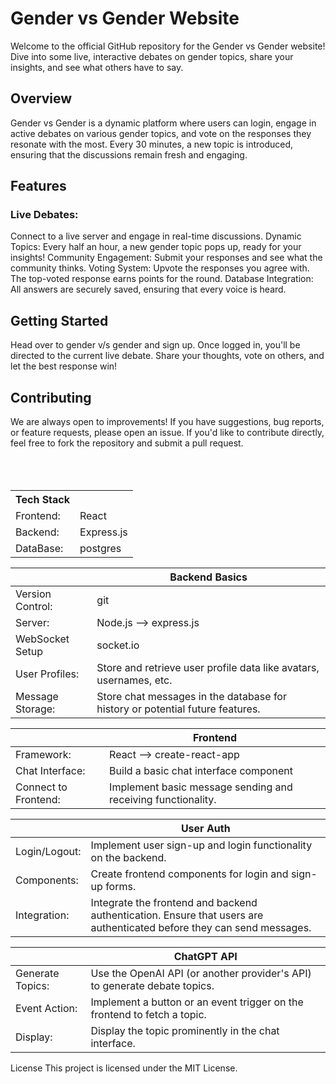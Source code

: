 
<h1>Gender vs Gender Website</h1>
Welcome to the official GitHub repository for the Gender vs Gender website! Dive into some live, interactive debates on gender topics, share your insights, and see what others have to say.

<h2>Overview</h2>
Gender vs Gender is a dynamic platform where users can login, engage in active debates on various gender topics, and vote on the responses they resonate with the most. Every 30 minutes, a new topic is introduced, ensuring that the discussions remain fresh and engaging.

<h2>Features</h2>
<h3>Live Debates:</h3> Connect to a live server and engage in real-time discussions.
Dynamic Topics: Every half an hour, a new gender topic pops up, ready for your insights!
Community Engagement: Submit your responses and see what the community thinks.
Voting System: Upvote the responses you agree with. The top-voted response earns points for the round.
Database Integration: All answers are securely saved, ensuring that every voice is heard.

<h2>Getting Started</h2>
Head over to gender v/s gender and sign up.
Once logged in, you'll be directed to the current live debate.
Share your thoughts, vote on others, and let the best response win!


<table>
  <tr>
    <th>Tech Stack</th>
  
  </tr>
  <tr>
    <td>Frontend: </td>
    <td>React</td>
  </tr>
 <tr>
   <td>Backend: </td>
   <td>Express.js</td>
  </tr>
  <tr>
   <td>DataBase: </td>
   <td>postgres</td>
  </tr>


<h2>Contributing</h2>
We are always open to improvements! If you have suggestions, bug reports, or feature requests, please open an issue. If you'd like to contribute directly, feel free to fork the repository and submit a pull request.
<br></br>
<br></br>



| | Backend Basics
-|-
Version Control: |  git
Server: | Node.js --> express.js
WebSocket Setup | socket.io 
User Profiles: | Store and retrieve user profile data like avatars, usernames, etc.
Message Storage: | Store chat messages in the database for history or potential future features.

|| Frontend 
-|-
Framework: |  React --> create-react-app
Chat Interface: | Build a basic chat interface component
Connect to  Frontend: | Implement basic message sending and receiving functionality.

|| User Auth
-|-
Login/Logout: | Implement user sign-up and login functionality on the backend.
Components: | Create frontend components for login and sign-up forms.
Integration: | Integrate the frontend and backend authentication. Ensure that users are authenticated before they can send messages.

 | | ChatGPT API
-|-
Generate Topics: | Use the OpenAI API (or another provider's API) to generate debate topics.
Event Action: | Implement a button or an event trigger on the frontend to fetch a topic.
Display: | Display the topic prominently in the chat interface.


License
This project is licensed under the MIT License.



